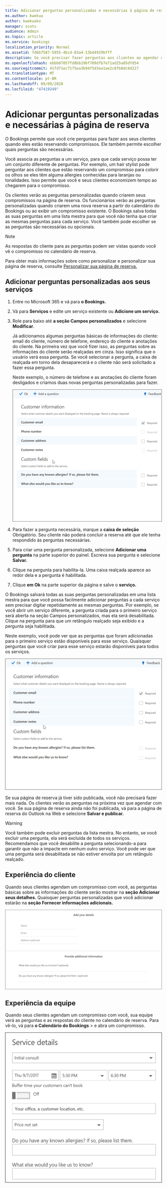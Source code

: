 ```yaml
---
title: Adicionar perguntas personalizadas e necessárias à página de reserva
ms.author: kwekua
author: kwekuako
manager: scotv
audience: Admin
ms.topic: article
ms.service: bookings
localization_priority: Normal
ms.assetid: fd6b7587-5055-4bcd-83a4-13bd4929bfff
description: Se você precisar fazer perguntas aos clientes ao agendar um compromisso com você online, poderá adicionar perguntas personalizadas e perguntas necessárias à página de reserva.
ms.openlocfilehash: ebbb07857fd8bb196f769dfb7e71ad25a85dfd54
ms.sourcegitcommit: 41fd71ec7175ea3b94f5d3ea1ae2c8fb8dc84227
ms.translationtype: MT
ms.contentlocale: pt-BR
ms.lasthandoff: 09/09/2020
ms.locfileid: "47419249"
---
```

# <a name="add-custom-and-required-questions-to-the-booking-page"></a>Adicionar perguntas personalizadas e necessárias à página de reserva

O Bookings permite que você crie perguntas para fazer aos seus clientes quando eles estão reservando compromissos. Ele também permite escolher quais perguntas são necessárias.

Você associa as perguntas a um serviço, para que cada serviço possa ter um conjunto diferente de perguntas. Por exemplo, um hair stylist pode perguntar aos clientes que estão reservando um compromisso para colorir os olhos se eles têm alguma allergies conhecidas para laranjas ou tonalidades. Isso permite que você e seus clientes economizem tempo ao chegarem para o compromisso.

Os clientes verão as perguntas personalizadas quando criarem seus compromissos na página de reserva. Os funcionários verão as perguntas personalizadas quando criarem uma nova reserva a partir do calendário do Bookings ou ao exibir um compromisso existente. O Bookings salva todas as suas perguntas em uma lista mestra para que você não tenha que criar as mesmas perguntas para cada serviço. Você também pode escolher se as perguntas são necessárias ou opcionais.

> [!NOTE]
> As respostas do cliente para as perguntas podem ser vistas quando você vê o compromisso no calendário de reserva.

Para obter mais informações sobre como personalizar e personalizar sua página de reserva, consulte [Personalizar sua página de reserva.](customize-booking-page.md)

## <a name="add-custom-questions-to-your-services"></a>Adicionar perguntas personalizadas aos seus serviços

1. Entre no Microsoft 365 e vá para **o Bookings.**

1. Vá para **Serviços** e edite um serviço existente ou **Adicione um serviço.**

1. Role para baixo até **a seção Campos personalizados** e selecione **Modificar**.

   Já adicionamos algumas perguntas básicas de informações do cliente: email do cliente, número de telefone, endereço do cliente e anotações do cliente. Na primeira vez que você fizer isso, as perguntas sobre as informações do cliente serão realçadas em cinza. Isso significa que o usuário verá essa pergunta. Se você selecionar a pergunta, a caixa de realçada em torno dela desaparecerá e o cliente não será solicitado a fazer essa pergunta.

   Neste exemplo, o número de telefone e as anotações do cliente foram desligados e criamos duas novas perguntas personalizadas para fazer.

   ![Imagem da tela de perguntas personalizadas](../media/bookings-questions-custom-fields.png)

1. Para fazer a pergunta necessária, marque a **caixa de seleção** Obrigatório. Seu cliente não poderá concluir a reserva até que ele tenha respondido às perguntas necessárias.

1. Para criar uma pergunta personalizada, selecione **Adicionar uma pergunta** na parte superior do painel. Escreva sua pergunta e selecione **Salvar.**

1. Clique na pergunta para habilita-la. Uma caixa realçada aparece ao redor dela e a pergunta é habilitada.

1. Clique **em Ok** na parte superior da página e salve o **serviço.**

O Bookings salvará todas as suas perguntas personalizadas em uma lista mestra para que você possa facilmente adicionar perguntas a cada serviço sem precisar digitar repetidamente as mesmas perguntas. Por exemplo, se você abrir um serviço diferente, a pergunta criada para o primeiro serviço será aberta na seção Campos personalizados, mas ela será desabilitada. Clique na pergunta para que um retângulo realçado seja exibido e a pergunta seja habilitada.

Neste exemplo, você pode ver que as perguntas que foram adicionadas para o primeiro serviço estão disponíveis para esse serviço. Quaisquer perguntas que você criar para esse serviço estarão disponíveis para todos os serviços.

   ![Imagem de perguntas que aparecem para vários serviços](../media/bookings-questions-services.png)

Se sua página de reserva já tiver sido publicada, você não precisará fazer mais nada. Os clientes verão as perguntas na próxima vez que agendar com você. Se sua página de reserva ainda não  foi publicada, vá para a página de reserva do Outlook na Web e selecione **Salvar e publicar.**

> [!WARNING]
> Você também pode excluir perguntas da lista mestra. No entanto, se você excluir uma pergunta, ela será excluída de todos os serviços. Recomendamos que você desabilite a pergunta selecionando-a para garantir que não a impacte em nenhum outro serviço. Você pode ver que uma pergunta será desabilitada se não estiver envolta por um retângulo realçado.

## <a name="customer-experience"></a>Experiência do cliente

Quando seus clientes agendam um compromisso com você, as perguntas básicas sobre as informações do cliente serão mostrar na **seção Adicionar seus detalhes.** Quaisquer perguntas personalizadas que você adicionar estarão na **seção Fornecer informações adicionais.**

![Imagem do que os clientes veem quando as perguntas estão habilitadas](../media/bookings-questions-customer.png)

## <a name="staff-experience"></a>Experiência da equipe

Quando seus clientes agendam um compromisso com você, sua equipe verá as perguntas e as respostas do cliente no calendário de reserva. Para vê-lo, vá para **o Calendário do Bookings** \>  e abra um compromisso.

![Imagem do que a equipe vê quando as perguntas estão habilitadas](../media/bookings-questions-staff.png)
